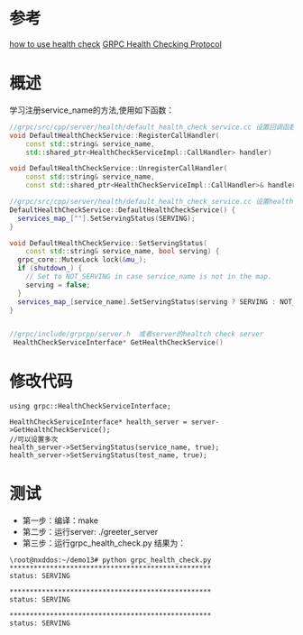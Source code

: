 # 参考
[how to use health check](https://github.com/grpc/grpc/issues/13962)
[GRPC Health Checking Protocol](https://github.com/grpc/grpc/blob/master/doc/health-checking.md)
# 概述
学习注册service_name的方法,使用如下函数：
```c++
//grpc/src/cpp/server/health/default_health_check_service.cc 设置回调函数。
void DefaultHealthCheckService::RegisterCallHandler(
    const std::string& service_name,
    std::shared_ptr<HealthCheckServiceImpl::CallHandler> handler)

void DefaultHealthCheckService::UnregisterCallHandler(
    const std::string& service_name,
    const std::shared_ptr<HealthCheckServiceImpl::CallHandler>& handler)

//grpc/src/cpp/server/health/default_health_check_service.cc 设置health check的service name
DefaultHealthCheckService::DefaultHealthCheckService() {
  services_map_[""].SetServingStatus(SERVING);
}

void DefaultHealthCheckService::SetServingStatus(
    const std::string& service_name, bool serving) {
  grpc_core::MutexLock lock(&mu_);
  if (shutdown_) {
    // Set to NOT_SERVING in case service_name is not in the map.
    serving = false;
  }
  services_map_[service_name].SetServingStatus(serving ? SERVING : NOT_SERVING);
}


//grpc/include/grpcpp/server.h  或者server的healtch check server
 HealthCheckServiceInterface* GetHealthCheckService() 
```
# 修改代码
```
using grpc::HealthCheckServiceInterface;

HealthCheckServiceInterface* health_server = server->GetHealthCheckService();
//可以设置多次
health_server->SetServingStatus(service_name, true);
health_server->SetServingStatus(test_name, true);
```
# 测试
- 第一步：编译：make
- 第二步：运行server: ./greeter_server
- 第三步：运行grpc_health_check.py
结果为：
```
\root@nxddos:~/demo13# python grpc_health_check.py
**************************************************
status: SERVING

**************************************************
status: SERVING

**************************************************
status: SERVING
```
